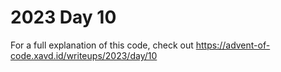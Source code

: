 # 2023 Day 10

For a full explanation of this code, check out https://advent-of-code.xavd.id/writeups/2023/day/10